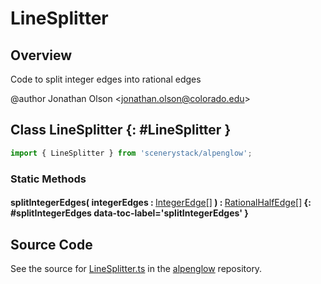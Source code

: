 # LineSplitter

## Overview

Code to split integer edges into rational edges

@author Jonathan Olson &lt;jonathan.olson@colorado.edu&gt;

## Class LineSplitter {: #LineSplitter }


```js
import { LineSplitter } from 'scenerystack/alpenglow';
```
### Static Methods

#### splitIntegerEdges( integerEdges : <span style="font-weight: 400;">[IntegerEdge](../alpenglow/IntegerEdge.md)[]</span> ) : <span style="font-weight: 400;">[RationalHalfEdge](../alpenglow/RationalHalfEdge.md)[]</span> {: #splitIntegerEdges data-toc-label='splitIntegerEdges' }



## Source Code

See the source for [LineSplitter.ts](https://github.com/phetsims/alpenglow/blob/main/js/cag/LineSplitter.ts) in the [alpenglow](https://github.com/phetsims/alpenglow) repository.

